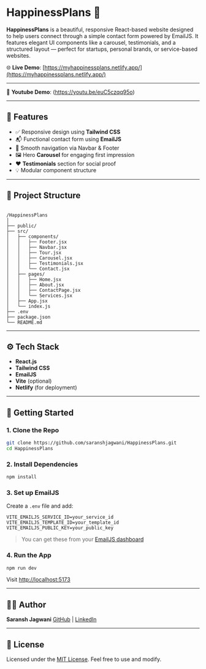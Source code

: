
# HappinessPlans 💌

**HappinessPlans** is a beautiful, responsive React-based website designed to help users connect through a simple contact form powered by EmailJS. It features elegant UI components like a carousel, testimonials, and a structured layout — perfect for startups, personal brands, or service-based websites.

🌐 **Live Demo**: [https://myhappinessplans.netlify.app/](https://myhappinessplans.netlify.app/)

---

🎥 **Youtube Demo**: (https://youtu.be/euC5czqq95o)

---

## 📸 Features

- ✅ Responsive design using **Tailwind CSS**
- 📬 Functional contact form using **EmailJS**
- 🧭 Smooth navigation via Navbar & Footer
- 🖼️ Hero **Carousel** for engaging first impression
- ❤️ **Testimonials** section for social proof
- 💡 Modular component structure

---

## 📂 Project Structure

```

/HappinessPlans
│
├── public/
├── src/
│   ├── components/
│   │   ├── Footer.jsx
│   │   ├── Navbar.jsx
│   │   ├── Tour.jsx
│   │   ├── Carousel.jsx
│   │   ├── Testimonials.jsx
│   │   └── Contact.jsx
│   ├── pages/
│   │   ├── Home.jsx
│   │   ├── About.jsx
│   │   ├── ContactPage.jsx
│   │   └── Services.jsx
│   ├── App.jsx
│   └── index.js
├── .env
├── package.json
└── README.md

````

---

## ⚙️ Tech Stack

- **React.js**
- **Tailwind CSS**
- **EmailJS**
- **Vite** (optional)
- **Netlify** (for deployment)

---

## 🧪 Getting Started

### 1. Clone the Repo

```bash
git clone https://github.com/saranshjagwani/HappinessPlans.git
cd HappinessPlans
````

### 2. Install Dependencies

```bash
npm install
```

### 3. Set up EmailJS

Create a `.env` file and add:

```env
VITE_EMAILJS_SERVICE_ID=your_service_id
VITE_EMAILJS_TEMPLATE_ID=your_template_id
VITE_EMAILJS_PUBLIC_KEY=your_public_key
```

> You can get these from your [EmailJS dashboard](https://dashboard.emailjs.com/)

### 4. Run the App

```bash
npm run dev
```

Visit [http://localhost:5173](http://localhost:5173)

---

## 🧑‍💻 Author

**Saransh Jagwani**
[GitHub](https://github.com/saranshjagwani) | [LinkedIn](https://www.linkedin.com/in/saransh-jagwani-429b821b8/)

---

## 📜 License

Licensed under the [MIT License](LICENSE). Feel free to use and modify.
